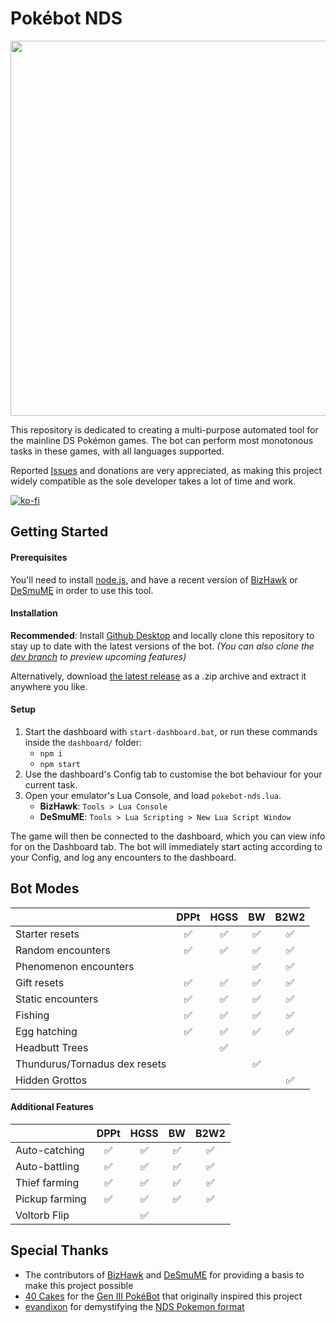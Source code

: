 # Pokébot NDS
<img src='https://i.imgur.com/lHaYC4z.png' width='600px'>

This repository is dedicated to creating a multi-purpose automated tool for the mainline DS Pokémon games. The bot can perform most monotonous tasks in these games, with all languages supported.

Reported [Issues](https://github.com/wyanido/pokebot-nds/issues) and donations are very appreciated, as making this project widely compatible as the sole developer takes a lot of time and work.

[![ko-fi](https://ko-fi.com/img/githubbutton_sm.svg)](https://ko-fi.com/B0B7RMWPP)

## Getting Started
#### Prerequisites
You'll need to install [node.js](https://nodejs.org/en), and have a recent version of [BizHawk](https://github.com/TASEmulators/BizHawk/releases/latest) or [DeSmuME](https://github.com/TASEmulators/desmume/releases/latest) in order to use this tool. 

#### Installation
**Recommended**: Install [Github Desktop](https://desktop.github.com/) and locally clone this repository to stay up to date with the latest versions of the bot.
_(You can also clone the [dev branch](https://github.com/wyanido/pokebot-nds/tree/dev) to preview upcoming features)_

Alternatively, download [the latest release](https://github.com/wyanido/pokebot-nds/releases/latest) as a .zip archive and extract it anywhere you like.

#### Setup
1. Start the dashboard with `start-dashboard.bat`, or run these commands inside the `dashboard/` folder:
    - `npm i`
    - `npm start`
2. Use the dashboard's Config tab to customise the bot behaviour for your current task. 
3. Open your emulator's Lua Console, and load `pokebot-nds.lua`.
    - **BizHawk**: `Tools > Lua Console`
    - **DeSmuME**: `Tools > Lua Scripting > New Lua Script Window`

The game will then be connected to the dashboard, which you can view info for on the Dashboard tab. The bot will immediately start acting according to your Config, and log any encounters to the dashboard.

## Bot Modes
|  						| DPPt | HGSS | BW | B2W2 | 
|--						| :-: | :-: | :-: | :-: |
| Starter resets 		| ✅ | ✅ | ✅ | ✅ |
| Random encounters		| ✅ | ✅ | ✅ | ✅ |
| Phenomenon encounters		|  |  | ✅ | ✅ |
| Gift resets 			| ✅ | ✅ | ✅ | ✅ |
| Static encounters 	| ✅ | ✅ | ✅ | ✅ |
| Fishing			   	| ✅ | ✅ | ✅ | ✅ |
| Egg hatching			| ✅ | ✅ | ✅ | ✅ |
| Headbutt Trees 		|  | ✅ |  |  |
| Thundurus/Tornadus dex resets 			|  |  | ✅ |  |
| Hidden Grottos 	|  |  |  | ✅ |

#### Additional Features
|  						| DPPt | HGSS | BW | B2W2 | 
|--						| :-: | :-: | :-: | :-: |
| Auto-catching			| ✅ | ✅ | ✅ | ✅ |
| Auto-battling			| ✅ | ✅ | ✅ | ✅ |
| Thief farming			| ✅ | ✅ | ✅ | ✅ |
| Pickup farming		| ✅ | ✅ | ✅ | ✅ |
| Voltorb Flip		|  | ✅ |  |  |

## Special Thanks

- The contributors of [BizHawk](https://github.com/TASEmulators/BizHawk) and [DeSmuME](https://github.com/TASEmulators/DeSmuME) for providing a basis to make this project possible
- [40 Cakes](https://github.com/40Cakes) for the [Gen III PokéBot](https://github.com/40Cakes/pokebot-gen3) that originally inspired this project
- [evandixon](https://projectpokemon.org/home/profile/183-evandixon/) for demystifying the [NDS Pokemon format](https://projectpokemon.org/home/docs/gen-5/bw-save-structure-r60)